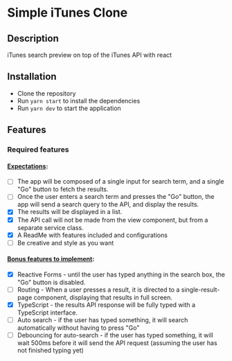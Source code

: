 # Simple iTunes Clone

## Description
iTunes search preview on top of the iTunes API with react

## Installation
- Clone the repository
- Run `yarn start` to install the dependencies
- Run `yarn dev` to start the application

## Features

### Required features

#### <u>Expectations</u>:
- [ ] The app will be composed of a single input for search term, and a single "Go" button to fetch the results.
- [ ] Once the user enters a search term and presses the "Go" button, the app will send a search query to the API, and display the results.
- [x] The results will be displayed in a list.
- [x] The API call will not be made from the view component, but from a separate service class.
- [x] A ReadMe with features included and configurations
- [ ] Be creative and style as you want

#### <u>Bonus features to implement</u>:
- [x] Reactive Forms - until the user has typed anything in the search box, the "Go" button is disabled.
- [ ] Routing - When a user presses a result, it is directed to a single-result-page component, displaying that results in full screen.
- [x] TypeScript - the results API response will be fully typed with a TypeScript interface.
- [ ] Auto search - if the user has typed something, it will search automatically without having to press "Go"
- [ ] Debouncing for auto-search - if the user has typed something, it will wait 500ms before it will send the API request (assuming the user has not finished typing yet)
